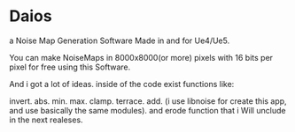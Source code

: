 # Daios
a Noise Map Generation Software Made in and for Ue4/Ue5.

You can make NoiseMaps in 8000x8000(or more) pixels with 16 bits per pixel for free using this Software.

And i got a lot of ideas.
inside of the code exist functions like:

invert.
abs.
min.
max.
clamp.
terrace.
add.
(i use libnoise for create this app, and use basically the same modules).
and erode function that i Will unclude in the next realeses.
